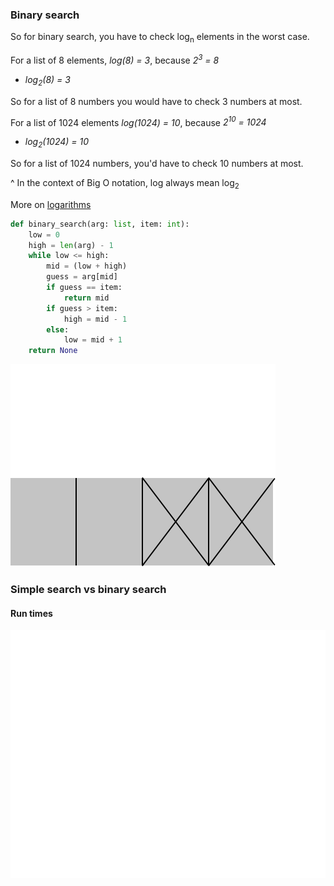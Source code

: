 ### Binary search

So for binary search, you have to check log<sub>n</sub> elements in the worst case.

For a list of 8 elements, _log(8) = 3_, because _2<sup>3</sup> = 8_

* _log<sub>2</sub>(8) = 3_

So for a list of 8 numbers you would have to check 3 numbers at most.

For a list of 1024 elements _log(1024) = 10_, because _2<sup>10</sup> = 1024_

* _log<sub>2</sub>(1024) = 10_

So for a list of 1024 numbers, you'd have to check 10 numbers at most.


^ In the context of Big O notation, log always mean log<sub>2</sub>

More on [logarithms](../../logarithms/README.md)

```python
def binary_search(arg: list, item: int):
    low = 0
    high = len(arg) - 1
    while low <= high:
        mid = (low + high)
        guess = arg[mid]
        if guess == item:
            return mid
        if guess > item:
            high = mid - 1
        else:
            low = mid + 1
    return None
```
![Binary search](binary_search_list.svg)

### Simple search vs binary search

#### Run times

![Run time](run_times.svg)
